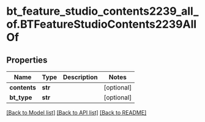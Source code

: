 # bt_feature_studio_contents2239_all_of.BTFeatureStudioContents2239AllOf

## Properties
Name | Type | Description | Notes
------------ | ------------- | ------------- | -------------
**contents** | **str** |  | [optional] 
**bt_type** | **str** |  | [optional] 

[[Back to Model list]](../README.md#documentation-for-models) [[Back to API list]](../README.md#documentation-for-api-endpoints) [[Back to README]](../README.md)


